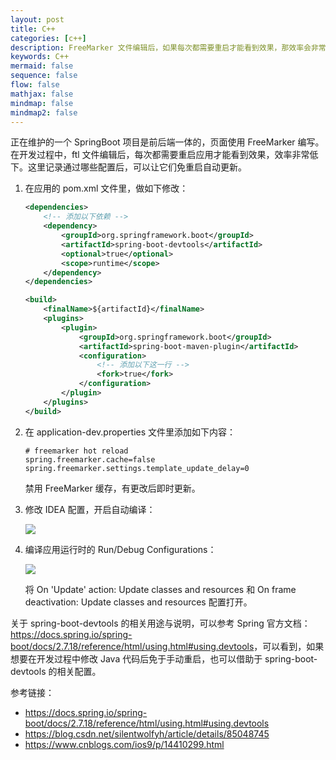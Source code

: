 ```yaml
---
layout: post
title: C++
categories: [c++]
description: FreeMarker 文件编辑后，如果每次都需要重启才能看到效果，那效率会非常低下。通过一些配置可以让它们自动更新。
keywords: C++
mermaid: false
sequence: false
flow: false
mathjax: false
mindmap: false
mindmap2: false
---
```


正在维护的一个 SpringBoot 项目是前后端一体的，页面使用 FreeMarker 编写。在开发过程中，ftl 文件编辑后，每次都需要重启应用才能看到效果，效率非常低下。这里记录通过哪些配置后，可以让它们免重启自动更新。

1. 在应用的 pom.xml 文件里，做如下修改：

    ```xml
    <dependencies>
        <!-- 添加以下依赖 -->
        <dependency>
            <groupId>org.springframework.boot</groupId>
            <artifactId>spring-boot-devtools</artifactId>
            <optional>true</optional>
            <scope>runtime</scope>
        </dependency>
    </dependencies>

    <build>
        <finalName>${artifactId}</finalName>
        <plugins>
            <plugin>
                <groupId>org.springframework.boot</groupId>
                <artifactId>spring-boot-maven-plugin</artifactId>
                <configuration>
                    <!-- 添加以下这一行 -->
                    <fork>true</fork>
                </configuration>
            </plugin>
        </plugins>
    </build>
    ```

2. 在 application-dev.properties 文件里添加如下内容：

    ```
    # freemarker hot reload
    spring.freemarker.cache=false
    spring.freemarker.settings.template_update_delay=0
    ```

    禁用 FreeMarker 缓存，有更改后即时更新。

3. 修改 IDEA 配置，开启自动编译：

    ![](/images/posts/java/idea-build-project-automatically.png)

4. 编译应用运行时的 Run/Debug Configurations：

    ![](/images/posts/java/idea-run-debug-configurations.png)

    将 On 'Update' action: Update classes and resources 和 On frame deactivation: Update classes and resources 配置打开。

关于 spring-boot-devtools 的相关用途与说明，可以参考 Spring 官方文档：<https://docs.spring.io/spring-boot/docs/2.7.18/reference/html/using.html#using.devtools>，可以看到，如果想要在开发过程中修改 Java 代码后免于手动重启，也可以借助于 spring-boot-devtools 的相关配置。

参考链接：

- <https://docs.spring.io/spring-boot/docs/2.7.18/reference/html/using.html#using.devtools>
- <https://blog.csdn.net/silentwolfyh/article/details/85048745>
- <https://www.cnblogs.com/ios9/p/14410299.html>
